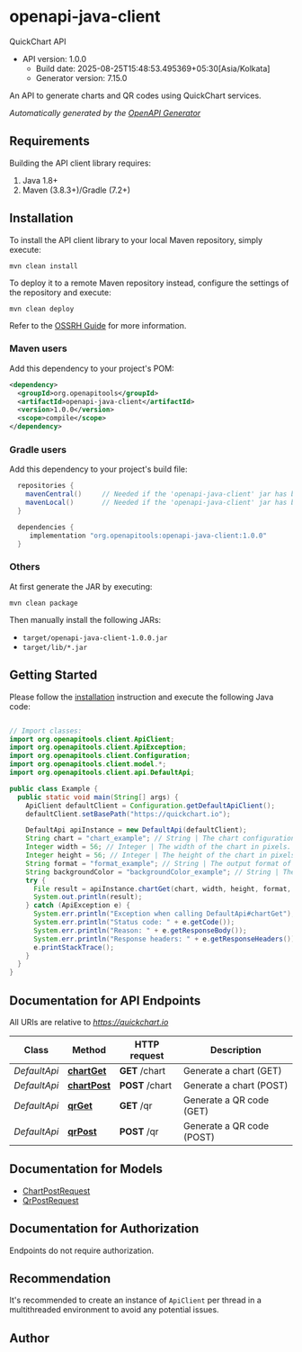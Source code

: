 # openapi-java-client

QuickChart API
- API version: 1.0.0
  - Build date: 2025-08-25T15:48:53.495369+05:30[Asia/Kolkata]
  - Generator version: 7.15.0

An API to generate charts and QR codes using QuickChart services.


*Automatically generated by the [OpenAPI Generator](https://openapi-generator.tech)*


## Requirements

Building the API client library requires:
1. Java 1.8+
2. Maven (3.8.3+)/Gradle (7.2+)

## Installation

To install the API client library to your local Maven repository, simply execute:

```shell
mvn clean install
```

To deploy it to a remote Maven repository instead, configure the settings of the repository and execute:

```shell
mvn clean deploy
```

Refer to the [OSSRH Guide](http://central.sonatype.org/pages/ossrh-guide.html) for more information.

### Maven users

Add this dependency to your project's POM:

```xml
<dependency>
  <groupId>org.openapitools</groupId>
  <artifactId>openapi-java-client</artifactId>
  <version>1.0.0</version>
  <scope>compile</scope>
</dependency>
```

### Gradle users

Add this dependency to your project's build file:

```groovy
  repositories {
    mavenCentral()     // Needed if the 'openapi-java-client' jar has been published to maven central.
    mavenLocal()       // Needed if the 'openapi-java-client' jar has been published to the local maven repo.
  }

  dependencies {
     implementation "org.openapitools:openapi-java-client:1.0.0"
  }
```

### Others

At first generate the JAR by executing:

```shell
mvn clean package
```

Then manually install the following JARs:

* `target/openapi-java-client-1.0.0.jar`
* `target/lib/*.jar`

## Getting Started

Please follow the [installation](#installation) instruction and execute the following Java code:

```java

// Import classes:
import org.openapitools.client.ApiClient;
import org.openapitools.client.ApiException;
import org.openapitools.client.Configuration;
import org.openapitools.client.model.*;
import org.openapitools.client.api.DefaultApi;

public class Example {
  public static void main(String[] args) {
    ApiClient defaultClient = Configuration.getDefaultApiClient();
    defaultClient.setBasePath("https://quickchart.io");

    DefaultApi apiInstance = new DefaultApi(defaultClient);
    String chart = "chart_example"; // String | The chart configuration in Chart.js format (JSON or Javascript).
    Integer width = 56; // Integer | The width of the chart in pixels.
    Integer height = 56; // Integer | The height of the chart in pixels.
    String format = "format_example"; // String | The output format of the chart, 'png', 'jpg', 'svg', or 'webp'.
    String backgroundColor = "backgroundColor_example"; // String | The background color of the chart.
    try {
      File result = apiInstance.chartGet(chart, width, height, format, backgroundColor);
      System.out.println(result);
    } catch (ApiException e) {
      System.err.println("Exception when calling DefaultApi#chartGet");
      System.err.println("Status code: " + e.getCode());
      System.err.println("Reason: " + e.getResponseBody());
      System.err.println("Response headers: " + e.getResponseHeaders());
      e.printStackTrace();
    }
  }
}

```

## Documentation for API Endpoints

All URIs are relative to *https://quickchart.io*

Class | Method | HTTP request | Description
------------ | ------------- | ------------- | -------------
*DefaultApi* | [**chartGet**](docs/DefaultApi.md#chartGet) | **GET** /chart | Generate a chart (GET)
*DefaultApi* | [**chartPost**](docs/DefaultApi.md#chartPost) | **POST** /chart | Generate a chart (POST)
*DefaultApi* | [**qrGet**](docs/DefaultApi.md#qrGet) | **GET** /qr | Generate a QR code (GET)
*DefaultApi* | [**qrPost**](docs/DefaultApi.md#qrPost) | **POST** /qr | Generate a QR code (POST)


## Documentation for Models

 - [ChartPostRequest](docs/ChartPostRequest.md)
 - [QrPostRequest](docs/QrPostRequest.md)


<a id="documentation-for-authorization"></a>
## Documentation for Authorization

Endpoints do not require authorization.


## Recommendation

It's recommended to create an instance of `ApiClient` per thread in a multithreaded environment to avoid any potential issues.

## Author



